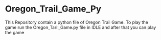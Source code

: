 # Oregon_Trail_Game_Py
This Repository contain a python file of Oregon Trail Game. To play the game run the Oregon_Taril_Game.py file in IDLE and after that you can play the game
